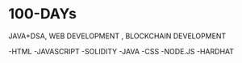 # 100-DAYs

JAVA+DSA, WEB DEVELOPMENT , BLOCKCHAIN DEVELOPMENT

-HTML
-JAVASCRIPT
-SOLIDITY
-JAVA
-CSS
-NODE.JS
-HARDHAT